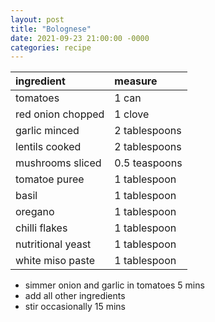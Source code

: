 ```yaml
---
layout: post
title: "Bolognese"
date: 2021-09-23 21:00:00 -0000
categories: recipe
---
```


| ingredient          | measure           |
|:--------------------|:------------------|
| tomatoes            | 1 can             |
| red onion chopped   | 1 clove           |
| garlic minced       | 2 tablespoons     |
| lentils cooked      | 2 tablespoons     |
| mushrooms sliced    | 0.5 teaspoons     |
| tomatoe puree       | 1 tablespoon      |
| basil               | 1 tablespoon      |
| oregano             | 1 tablespoon      |
| chilli flakes       | 1 tablespoon      |
| nutritional yeast   | 1 tablespoon      |
| white miso paste    | 1 tablespoon      |

- simmer onion and garlic in tomatoes 5 mins
- add all other ingredients
- stir occasionally 15 mins
